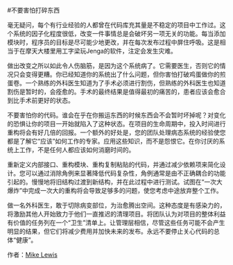 #不要害怕打碎东西

毫无疑问，每个有行业经验的人都曾在代码库充其量是不稳定的项目中工作过。这个系统的因子化程度很低，改变一件事情总是会破坏另一项无关的功能。每当添加模块时，程序员的目标是尽可能少地更改，并在每次发布过程中屏住呼吸。这是相当于在摩天大楼里用工字梁玩Jenga的软件，注定会发生灾难。

做出改变之所以如此令人伤脑筋，是因为这个系统病了。它需要医生，否则它的情况只会变得更糟。你已经知道你的系统出了什么问题，但你害怕打破鸡蛋做你的煎蛋卷。一个熟练的外科医生知道为了手术必须进行割伤，但熟练的外科医生也知道割伤是暂时的，会痊愈的。手术的最终结果是值得最初的痛苦的，患者应该会愈合到比手术前更好的状态。

不要害怕你的代码。谁会在乎在你搬运东西的时候东西会不会暂时坏掉呢？对变化的恐惧让你的项目一开始就陷入了这种状态。在项目的生命周期中，投入时间进行重构将会有好几倍的回报。一个额外的好处是，您的团队处理病态系统的经验使您都是了解它“应该”如何工作的专家。应用这些知识，而不是怨恨它。在你讨厌的系统上工作，不是任何人都应该如何消磨时间的。

重新定义内部接口、重构模块、重构复制粘贴的代码，并通过减少依赖项来简化设计。您可以通过消除角例来显著降低代码复杂性，角例通常是由不正确耦合的功能引起的。慢慢地将旧结构过渡到新结构，并在此过程中进行测试。试图在“一次大爆炸”中完成一次大的重构将会导致足够多的问题，使您考虑中途放弃整个工作。

做一名外科医生，敢于切除病变部位，为治愈腾出空间。这种态度是有感染力的，将激励其他人开始致力于他们一直推迟的清理项目。将团队认为对项目的整体利益有价值的任务列在一个“卫生”清单上。让管理层相信，尽管这些任务可能不会产生明显的结果，但它们将减少费用并加快未来的发布。永远不要停止关心代码的总体“健康”。

作者：[Mike Lewis](http://programmer.97things.oreilly.com/wiki/index.php/Mike_Lewis)